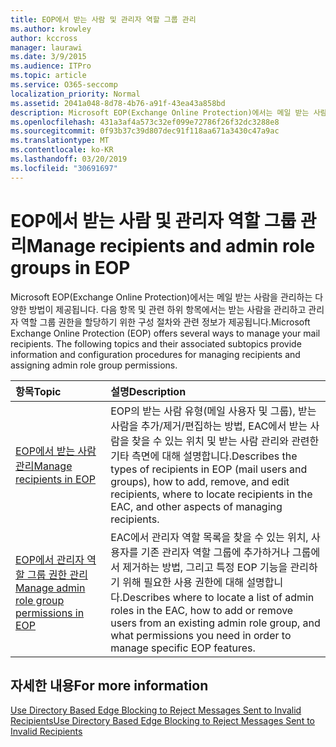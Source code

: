 ```yaml
---
title: EOP에서 받는 사람 및 관리자 역할 그룹 관리
ms.author: krowley
author: kccross
manager: laurawi
ms.date: 3/9/2015
ms.audience: ITPro
ms.topic: article
ms.service: O365-seccomp
localization_priority: Normal
ms.assetid: 2041a048-8d78-4b76-a91f-43ea43a858bd
description: Microsoft EOP(Exchange Online Protection)에서는 메일 받는 사람을 관리하는 다양한 방법이 제공됩니다. 다음 항목 및 관련 하위 항목에서는 받는 사람을 관리하고 관리자 역할 그룹 권한을 할당하기 위한 구성 절차와 관련 정보가 제공됩니다.
ms.openlocfilehash: 431a3af4a573c32ef099e72786f26f32dc3288e8
ms.sourcegitcommit: 0f93b37c39d807dec91f118aa671a3430c47a9ac
ms.translationtype: MT
ms.contentlocale: ko-KR
ms.lasthandoff: 03/20/2019
ms.locfileid: "30691697"
---
```

# <a name="manage-recipients-and-admin-role-groups-in-eop"></a><span data-ttu-id="a2fc4-104">EOP에서 받는 사람 및 관리자 역할 그룹 관리</span><span class="sxs-lookup"><span data-stu-id="a2fc4-104">Manage recipients and admin role groups in EOP</span></span>

<span data-ttu-id="a2fc4-p102">Microsoft EOP(Exchange Online Protection)에서는 메일 받는 사람을 관리하는 다양한 방법이 제공됩니다. 다음 항목 및 관련 하위 항목에서는 받는 사람을 관리하고 관리자 역할 그룹 권한을 할당하기 위한 구성 절차와 관련 정보가 제공됩니다.</span><span class="sxs-lookup"><span data-stu-id="a2fc4-p102">Microsoft Exchange Online Protection (EOP) offers several ways to manage your mail recipients. The following topics and their associated subtopics provide information and configuration procedures for managing recipients and assigning admin role group permissions.</span></span>
  
|<span data-ttu-id="a2fc4-107">**항목**</span><span class="sxs-lookup"><span data-stu-id="a2fc4-107">**Topic**</span></span>|<span data-ttu-id="a2fc4-108">**설명**</span><span class="sxs-lookup"><span data-stu-id="a2fc4-108">**Description**</span></span>|
|:-----|:-----|
|[<span data-ttu-id="a2fc4-109">EOP에서 받는 사람 관리</span><span class="sxs-lookup"><span data-stu-id="a2fc4-109">Manage recipients in EOP</span></span>](manage-recipients-in-eop.md) <br/> |<span data-ttu-id="a2fc4-110">EOP의 받는 사람 유형(메일 사용자 및 그룹), 받는 사람을 추가/제거/편집하는 방법, EAC에서 받는 사람을 찾을 수 있는 위치 및 받는 사람 관리와 관련한 기타 측면에 대해 설명합니다.</span><span class="sxs-lookup"><span data-stu-id="a2fc4-110">Describes the types of recipients in EOP (mail users and groups), how to add, remove, and edit recipients, where to locate recipients in the EAC, and other aspects of managing recipients.</span></span>  <br/> |
|[<span data-ttu-id="a2fc4-111">EOP에서 관리자 역할 그룹 권한 관리</span><span class="sxs-lookup"><span data-stu-id="a2fc4-111">Manage admin role group permissions in EOP</span></span>](manage-admin-role-group-permissions-in-eop.md) <br/> |<span data-ttu-id="a2fc4-112">EAC에서 관리자 역할 목록을 찾을 수 있는 위치, 사용자를 기존 관리자 역할 그룹에 추가하거나 그룹에서 제거하는 방법, 그리고 특정 EOP 기능을 관리하기 위해 필요한 사용 권한에 대해 설명합니다.</span><span class="sxs-lookup"><span data-stu-id="a2fc4-112">Describes where to locate a list of admin roles in the EAC, how to add or remove users from an existing admin role group, and what permissions you need in order to manage specific EOP features.</span></span>  <br/> |
   
## <a name="for-more-information"></a><span data-ttu-id="a2fc4-113">자세한 내용</span><span class="sxs-lookup"><span data-stu-id="a2fc4-113">For more information</span></span>

[<span data-ttu-id="a2fc4-114">Use Directory Based Edge Blocking to Reject Messages Sent to Invalid Recipients</span><span class="sxs-lookup"><span data-stu-id="a2fc4-114">Use Directory Based Edge Blocking to Reject Messages Sent to Invalid Recipients</span></span>](http://technet.microsoft.com/library/ca7b7416-92ed-40ad-abdb-695be46ea2e4.aspx)
  

